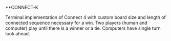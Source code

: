 **CONNECT-K

Terminal implementation of Connect 4 with custom board size and length of connected sequence necessary for a win. Two players (human and computer) play until there is a winner or a tie. Computers have single turn look ahead.